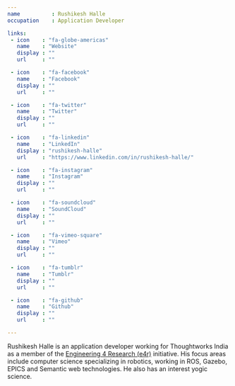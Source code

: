 ```yaml
---
name          : Rushikesh Halle
occupation    : Application Developer

links:
 - icon    : "fa-globe-americas"
   name    : "Website"
   display : ""
   url     : ""

 - icon    : "fa-facebook"
   name    : "Facebook"
   display : ""
   url     : ""

 - icon    : "fa-twitter"
   name    : "Twitter"
   display : ""
   url     : ""

 - icon    : "fa-linkedin"
   name    : "LinkedIn"
   display : "rushikesh-halle"
   url     : "https://www.linkedin.com/in/rushikesh-halle/"

 - icon    : "fa-instagram"
   name    : "Instagram"
   display : ""
   url     : ""

 - icon    : "fa-soundcloud"
   name    : "SoundCloud"
   display : ""
   url     : ""

 - icon    : "fa-vimeo-square"
   name    : "Vimeo"
   display : ""
   url     : ""

 - icon    : "fa-tumblr"
   name    : "Tumblr"
   display : ""
   url     : ""

 - icon    : "fa-github"
   name    : "Github"
   display : ""
   url     : ""

---
```

Rushikesh Halle is an application developer working for Thoughtworks India as a member of the [Engineering 4 Research (e4r)](https://www.thoughtworks.com/engineering-research) initiative. His focus areas include computer science specializing in robotics, working in ROS, Gazebo, EPICS and Semantic web technologies. He also has an interest yogic science.